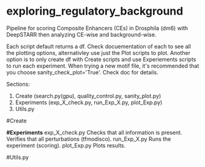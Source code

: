 # exploring_regulatory_background

Pipeline for scoring Composite Enhancers (CEs) in Drosphila (dm6) with DeepSTARR then analyzing CE-wise and background-wise.

Each script default returns a df. Check docuementation of each to see all the plotting options, alternativley use just the Plot scripts to plot. Another option is to only create df with Create scripts and use Experiements scripts to run each experiment. When trying a new motif file, it's recommended that you choose sanity_check_plot='True'. Check doc for details. 

Sections:
  1) Create (search.py(gpu), quality_control.py, sanity_plot.py)
  2) Experiments (exp_X_check.py, run_Exp_X.py, plot_Exp.py)
  3) Utils.py


#Create


**#Experiments**
  exp_X_check.py
    Checks that all information is present. Verifies that all perturbations (tfmodisco).
  run_Exp_X.py
    Runs the experiment (scoring).
  plot_Exp.py
    Plots results.


    
#Utils.py



